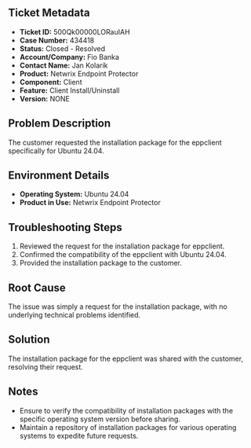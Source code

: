 ## Ticket Metadata
- **Ticket ID:** 500Qk00000LORauIAH
- **Case Number:** 434418
- **Status:** Closed - Resolved
- **Account/Company:** Fio Banka
- **Contact Name:** Jan Kolarik
- **Product:** Netwrix Endpoint Protector
- **Component:** Client
- **Feature:** Client Install/Uninstall
- **Version:** NONE

## Problem Description
The customer requested the installation package for the eppclient specifically for Ubuntu 24.04.

## Environment Details
- **Operating System:** Ubuntu 24.04
- **Product in Use:** Netwrix Endpoint Protector

## Troubleshooting Steps
1. Reviewed the request for the installation package for eppclient.
2. Confirmed the compatibility of the eppclient with Ubuntu 24.04.
3. Provided the installation package to the customer.

## Root Cause
The issue was simply a request for the installation package, with no underlying technical problems identified.

## Solution
The installation package for the eppclient was shared with the customer, resolving their request.

## Notes
- Ensure to verify the compatibility of installation packages with the specific operating system version before sharing.
- Maintain a repository of installation packages for various operating systems to expedite future requests.